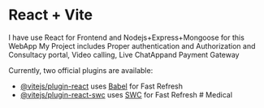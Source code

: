 # React + Vite
I have use React for Frontend and Nodejs+Express+Mongoose for this WebApp
My Project includes Proper authentication and Authorization and Consultacy portal, Video calling, Live ChatAppand Payment Gateway

Currently, two official plugins are available:

- [@vitejs/plugin-react](https://github.com/vitejs/vite-plugin-react/blob/main/packages/plugin-react/README.md) uses [Babel](https://babeljs.io/) for Fast Refresh
- [@vitejs/plugin-react-swc](https://github.com/vitejs/vite-plugin-react-swc) uses [SWC](https://swc.rs/) for Fast Refresh
#   M e d i c a l  
 